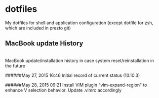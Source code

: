 # dotfiles
My dotfiles for shell and application configuration (except dotfile for zsh, which are included in prezto git)

## MacBook update History
<br />
MacBook update/installation history in case system reset/reinstallation in the future

######May 27, 2015 16:46
Initial record of current status (10.10.3)

######May 28, 2015 09:21
Install VIM plugin "vim-expand-region" to enhance V selection behavior. Update .vimrc accordingly
